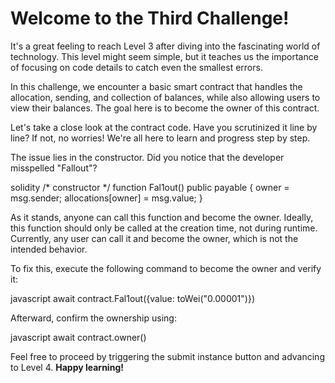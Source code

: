 # Welcome to the Third Challenge!

It's a great feeling to reach Level 3 after diving into the fascinating world of technology. This level might seem simple, but it teaches us the importance of focusing on code details to catch even the smallest errors.

In this challenge, we encounter a basic smart contract that handles the allocation, sending, and collection of balances, while also allowing users to view their balances. The goal here is to become the owner of this contract.

Let's take a close look at the contract code. Have you scrutinized it line by line? If not, no worries! We're all here to learn and progress step by step.

The issue lies in the constructor. Did you notice that the developer misspelled "Fallout"?

  solidity
  /* constructor */
  function Fal1out() public payable {
    owner = msg.sender;
    allocations[owner] = msg.value;
  }

As it stands, anyone can call this function and become the owner. Ideally, this function should only be called at the creation time, not during runtime. Currently, any user can call it and become the owner, which is not the intended behavior.

To fix this, execute the following command to become the owner and verify it:

   javascript
    await contract.Fal1out({value: toWei("0.00001")})

Afterward, confirm the ownership using:

   javascript
    await contract.owner()

Feel free to proceed by triggering the submit instance button and advancing to Level 4. **Happy learning!**
